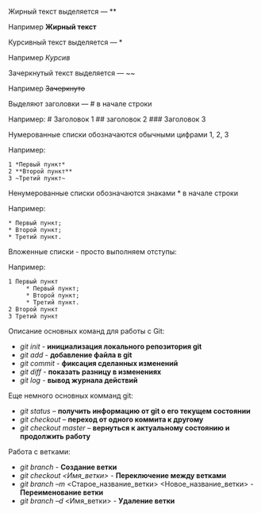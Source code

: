 Жирный текст выделяется — ** 

Например **Жирный текст**

Курсивный текст выделяется — * 

Например *Курсив*

Зачеркнутый текст выделяется — ~~ 

Например ~~Зачеркнуто~~


Выделяют заголовки — # в начале строки

Например:   # Заголовок 1
            ## заголовок 2
            ### Заголовок 3 

Нумерованные списки обозначаются обычными цифрами 1, 2, 3

Например:

    1 *Первый пункт*
    2 **Второй пункт**
    3 ~Третий пункт~

Ненумерованные списки обозначаются знаками * в начале строки

Например:
    
    * Первый пункт;
    * Второй пункт;
    * Третий пункт.

Вложенные списки - просто выполняем отступы:

Например:

    1 Первый пункт
         * Первый пункт;
         * Второй пункт;
         * Третий пункт.        
    2 Второй пункт
    3 Третий пункт


Описание основных команд для работы с Git:

* *git init* - **инициализация локального репозитория git**
* *git add* - **добавление файла в git**
* *git commit* - **фиксация сделанных изменений**
* *git diff* - **показать разницу в изменениях**
* *git log* - **вывод журнала действий**

Еще немного основных комманд git:

*   *git status* – **получить информацию от git о его текущем состоянии**
*   *git checkout* – **переход от одного коммита к другому**
*   *git checkout master* – **вернуться к актуальному состоянию и продолжить работу**

Работа с ветками:
*   *git branch* - **Создание ветки**
*   *git checkout <Имя_ветки>* - **Переключение между ветками**
*   *git branch –m* <Старое_название_ветки> <Новое_название_ветки> - **Переименование ветки** 
*   *git branch –d* <Имя_ветки> - **Удаление ветки**
